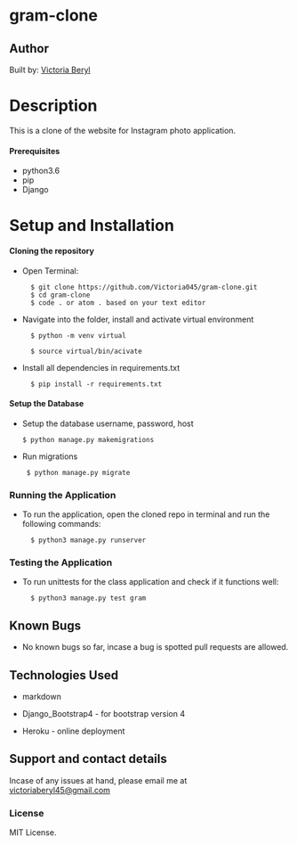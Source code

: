 # gram-clone

## Author 
Built by: [Victoria Beryl](https://github.com/Victoria045)

# Description
This is a clone of the website for Instagram photo application.

#### Prerequisites 
* python3.6
* pip
* Django

# Setup and Installation
#### Cloning the repository
* Open Terminal:

        $ git clone https://github.com/Victoria045/gram-clone.git
        $ cd gram-clone
        $ code . or atom . based on your text editor 

* Navigate into the folder, install and activate virtual environment

        $ python -m venv virtual

        $ source virtual/bin/acivate

* Install all dependencies in requirements.txt

        $ pip install -r requirements.txt

#### Setup the Database
* Setup the database username, password, host

      $ python manage.py makemigrations 

* Run migrations

       $ python manage.py migrate

### Running the Application
* To run the application, open the cloned repo in terminal and run the following commands:

        $ python3 manage.py runserver

### Testing the Application       
* To run unittests for the class application and check if it functions well:

        $ python3 manage.py test gram

## Known Bugs
* No known bugs so far, incase a bug is spotted pull requests are allowed.


## Technologies Used
* markdown

* Django_Bootstrap4 - for bootstrap version 4

* Heroku - online deployment


## Support and contact details
Incase of any issues at hand, please email me at victoriaberyl45@gmail.com

### License
MIT License. 